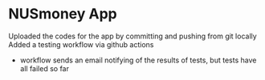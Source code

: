 # NUSmoney App
Uploaded the codes for the app by committing and pushing from git locally
Added a testing workflow via github actions
* workflow sends an email notifying of the results of tests, but tests have all failed so far
